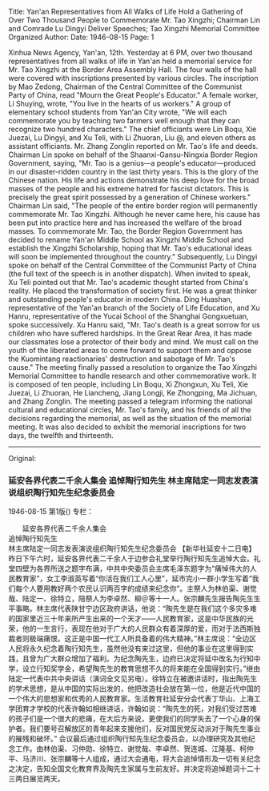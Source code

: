 Title: Yan'an Representatives from All Walks of Life Hold a Gathering of Over Two Thousand People to Commemorate Mr. Tao Xingzhi; Chairman Lin and Comrade Lu Dingyi Deliver Speeches; Tao Xingzhi Memorial Committee Organized
Author:
Date: 1946-08-15
Page: 1

Xinhua News Agency, Yan'an, 12th. Yesterday at 6 PM, over two thousand representatives from all walks of life in Yan'an held a memorial service for Mr. Tao Xingzhi at the Border Area Assembly Hall. The four walls of the hall were covered with inscriptions presented by various circles. The inscription by Mao Zedong, Chairman of the Central Committee of the Communist Party of China, read "Mourn the Great People's Educator." A female worker, Li Shuying, wrote, "You live in the hearts of us workers." A group of elementary school students from Yan'an City wrote, "We will each commemorate you by teaching two farmers well enough that they can recognize two hundred characters." The chief officiants were Lin Boqu, Xie Juezai, Lu Dingyi, and Xu Teli, with Li Zhuoran, Liu @, and eleven others as assistant officiants. Mr. Zhang Zonglin reported on Mr. Tao's life and deeds. Chairman Lin spoke on behalf of the Shaanxi-Gansu-Ningxia Border Region Government, saying, "Mr. Tao is a genius—a people's educator—produced in our disaster-ridden country in the last thirty years. This is the glory of the Chinese nation. His life and actions demonstrate his deep love for the broad masses of the people and his extreme hatred for fascist dictators. This is precisely the great spirit possessed by a generation of Chinese workers." Chairman Lin said, "The people of the entire border region will permanently commemorate Mr. Tao Xingzhi. Although he never came here, his cause has been put into practice here and has increased the welfare of the broad masses. To commemorate Mr. Tao, the Border Region Government has decided to rename Yan'an Middle School as Xingzhi Middle School and establish the Xingzhi Scholarship, hoping that Mr. Tao's educational ideas will soon be implemented throughout the country." Subsequently, Lu Dingyi spoke on behalf of the Central Committee of the Communist Party of China (the full text of the speech is in another dispatch). When invited to speak, Xu Teli pointed out that Mr. Tao's academic thought started from China's reality. He placed the transformation of society first. He was a great thinker and outstanding people's educator in modern China. Ding Huashan, representative of the Yan'an branch of the Society of Life Education, and Xu Hanru, representative of the Yucai School of the Shanghai Gongxuetuan, spoke successively. Xu Hanru said, "Mr. Tao's death is a great sorrow for us children who have suffered hardships. In the Great Rear Area, it has made our classmates lose a protector of their body and mind. We must call on the youth of the liberated areas to come forward to support them and oppose the Kuomintang reactionaries' destruction and sabotage of Mr. Tao's cause."
    The meeting finally passed a resolution to organize the Tao Xingzhi Memorial Committee to handle research and other commemorative work. It is composed of ten people, including Lin Boqu, Xi Zhongxun, Xu Teli, Xie Juezai, Li Zhuoran, He Liancheng, Jiang Longji, Ke Zhongping, Ma Jichuan, and Zhang Zonglin. The meeting passed a telegram informing the national cultural and educational circles, Mr. Tao's family, and his friends of all the decisions regarding the memorial, as well as the situation of the memorial meeting. It was also decided to exhibit the memorial inscriptions for two days, the twelfth and thirteenth.



<hr /> 

Original: 


### 延安各界代表二千余人集会  追悼陶行知先生  林主席陆定一同志发表演说组织陶行知先生纪念委员会

1946-08-15
第1版()
专栏：

　　延安各界代表二千余人集会  
    追悼陶行知先生            
    林主席陆定一同志发表演说组织陶行知先生纪念委员会
    【新华社延安十二日电】昨日下午六时，延安各界代表二千余人于边参会礼堂举行陶行知先生追悼大会。礼堂四壁为各界所送之题字布满，中共中央委员会主席毛泽东题字为“痛悼伟大的人民教育家”，女工李淑英写着“你活在我们工人心里”，延市完小一群小学生写着“我们每个人要用教好两个农民认识两百字的成绩来纪念你”。主祭人为林伯渠、谢觉哉、陆定一、徐特立，陪祭人为李卓然、柳＠等十一人。张宗麟先生报告陶先生生平事略。林主席代表陕甘宁边区政府讲话，他说：“陶先生是在我们这个多灾多难的国家里近三十年来所产生出来的一个天才——人民教育家，这是中华民族的光荣，他的一生言行，表现在他对于广大的人民群众有着深厚的爱，而对于法西斯独裁者则极端痛恨。这正是中国一代工人所具备着的伟大精神。”林主席说：“全边区人民将永久纪念着陶行知先生，虽然他没有来过这里，但他的事业在这里得到实践，且曾为广大群众增加了福利。为纪念陶先生，边府已决定将延中改名为行知中学，设立行知奖学金，希望陶先生的教育思想不久的将来能在全国得到实行。”继由陆定一代表中共中央讲话（演词全文见另电）。徐特立在被邀讲话时，指出陶先生的学术思想，是从中国的实际出发的，他把改造社会放在第一位，他是近代中国的一个伟大的思想家和优秀的人民教育家。生活教育社延安分会代表丁华山、上海工学团育才学校的代表许翰如相继讲话，许翰如说：“陶先生的死，对我们受过苦难的孩子们是一个很大的悲痛，在大后方来说，更使我们的同学失去了一个心身的保护者。我们要号召解放区的青年起来支援他们，反对国民党反动派对于陶先生事业的摧残和破坏。”
    会议最后通过组织陶行知先生纪念委员会，以办理研究及其他纪念工作。由林伯渠、习仲勋、徐特立、谢觉哉、李卓然、贺连城、江隆基、柯仲平、马济川、张宗麟等十人组成，通过大会通电，将大会追悼情形及一切有关纪念之决定，告知全国文化教育界及陶先生家属与生前友好。并决定将追悼题词十二十三两日展览两天。
